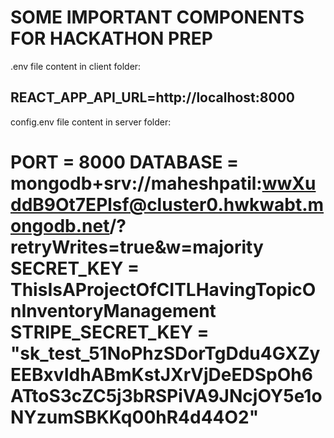 SOME IMPORTANT COMPONENTS FOR HACKATHON PREP
=============================================
.env file content in client folder:

REACT_APP_API_URL=http://localhost:8000
--------------------------------------
config.env file content in server folder:

PORT = 8000
DATABASE = mongodb+srv://maheshpatil:wwXuddB9Ot7EPlsf@cluster0.hwkwabt.mongodb.net/?retryWrites=true&w=majority
SECRET_KEY = ThisIsAProjectOfCITLHavingTopicOnInventoryManagement
STRIPE_SECRET_KEY = "sk_test_51NoPhzSDorTgDdu4GXZyEEBxvIdhABmKstJXrVjDeEDSpOh6ATtoS3cZC5j3bRSPiVA9JNcjOY5e1oNYzumSBKKq00hR4d44O2"
======================================================================================================================================
